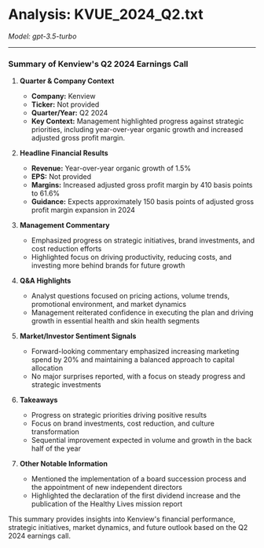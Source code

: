 # Analysis: KVUE_2024_Q2.txt

*Model: gpt-3.5-turbo*

---

### Summary of Kenview's Q2 2024 Earnings Call

1. **Quarter & Company Context**
   - **Company:** Kenview
   - **Ticker:** Not provided
   - **Quarter/Year:** Q2 2024
   - **Key Context:** Management highlighted progress against strategic priorities, including year-over-year organic growth and increased adjusted gross profit margin.

2. **Headline Financial Results**
   - **Revenue:** Year-over-year organic growth of 1.5%
   - **EPS:** Not provided
   - **Margins:** Increased adjusted gross profit margin by 410 basis points to 61.6%
   - **Guidance:** Expects approximately 150 basis points of adjusted gross profit margin expansion in 2024

3. **Management Commentary**
   - Emphasized progress on strategic initiatives, brand investments, and cost reduction efforts
   - Highlighted focus on driving productivity, reducing costs, and investing more behind brands for future growth

4. **Q&A Highlights**
   - Analyst questions focused on pricing actions, volume trends, promotional environment, and market dynamics
   - Management reiterated confidence in executing the plan and driving growth in essential health and skin health segments

5. **Market/Investor Sentiment Signals**
   - Forward-looking commentary emphasized increasing marketing spend by 20% and maintaining a balanced approach to capital allocation
   - No major surprises reported, with a focus on steady progress and strategic investments

6. **Takeaways**
   - Progress on strategic priorities driving positive results
   - Focus on brand investments, cost reduction, and culture transformation
   - Sequential improvement expected in volume and growth in the back half of the year

7. **Other Notable Information**
   - Mentioned the implementation of a board succession process and the appointment of new independent directors
   - Highlighted the declaration of the first dividend increase and the publication of the Healthy Lives mission report

This summary provides insights into Kenview's financial performance, strategic initiatives, market dynamics, and future outlook based on the Q2 2024 earnings call.